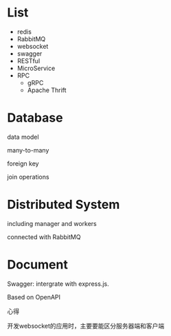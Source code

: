 # List

* redis
* RabbitMQ
* websocket
* swagger
* RESTful 
* MicroService
* RPC
  * gRPC
  * Apache Thrift

# Database

data model

many-to-many

foreign key

join operations

# Distributed System

including manager and workers

connected with RabbitMQ

# Document

Swagger: intergrate with express.js.

Based on OpenAPI

心得

开发websocket的应用时，主要要能区分服务器端和客户端

